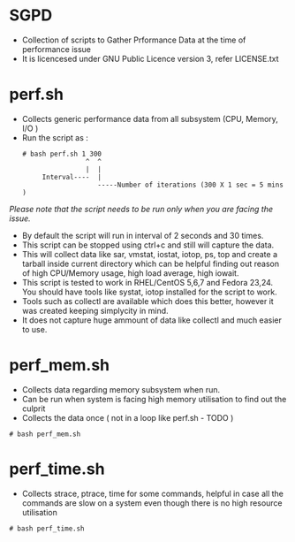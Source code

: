 # SGPD
- Collection of scripts to Gather Prformance Data at the time of performance issue
- It is licencesed under GNU Public Licence version 3, refer LICENSE.txt

# perf.sh
- Collects generic performance data from all subsystem (CPU, Memory, I/O )
- Run the script as :
  ~~~
  # bash perf.sh 1 300
                  ^  ^
                  |  |
       Interval----  |
                     -----Number of iterations (300 X 1 sec = 5 mins )
  ~~~
*Please note that the script needs to be run only when you are facing the issue.*

- By default the script will run in interval of 2 seconds and 30 times.
- This script can be stopped using ctrl+c and still will capture the data.
- This will collect data like sar, vmstat, iostat, iotop, ps, top and create a tarball inside current directory which can be helpful finding out reason of high CPU/Memory usage, high load average, high iowait.
- This script is tested to work in RHEL/CentOS 5,6,7 and Fedora 23,24. You should have tools like systat, iotop installed for the script to work.
- Tools such as collectl are available which does this better, however it was created keeping simplycity in mind.
- It does not capture huge ammount of data like collectl and much easier to use.


# perf_mem.sh

- Collects data regarding memory subsystem when run.
- Can be run when system is facing high memory utilisation to find out the culprit
- Collects the data once ( not in a loop like perf.sh - TODO )
~~~
# bash perf_mem.sh
~~~

# perf_time.sh

- Collects strace, ptrace, time for some commands, helpful in case all the commands are slow on a system even though there is no high resource utilisation
~~~
# bash perf_time.sh
~~~
